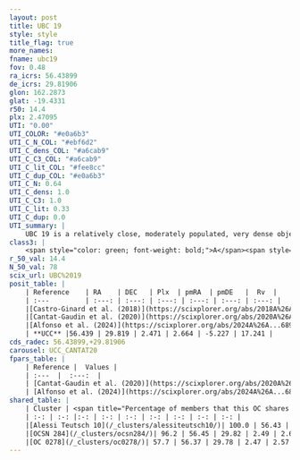 ```yaml
---
layout: post
title: UBC 19
style: style
title_flag: true
more_names: 
fname: ubc19
fov: 0.48
ra_icrs: 56.43899
de_icrs: 29.81906
glon: 162.2873
glat: -19.4331
r50: 14.4
plx: 2.47095
UTI: "0.00"
UTI_COLOR: "#e0a6b3"
UTI_C_N_COL: "#ebf6d2"
UTI_C_dens_COL: "#a6cab9"
UTI_C_C3_COL: "#a6cab9"
UTI_C_lit_COL: "#fee8cc"
UTI_C_dup_COL: "#e0a6b3"
UTI_C_N: 0.64
UTI_C_dens: 1.0
UTI_C_C3: 1.0
UTI_C_lit: 0.33
UTI_C_dup: 0.0
UTI_summary: |
    UBC 19 is a relatively close, moderately populated, very dense object of very high C3 quality. It is poorly studied in the literature.<br><br><span style="color: #99180f; font-weight: bold;">Warning: </span>This is very likely a duplicate object, which shares a large percentage of members with at least one previously reported entry.
class3: |
    <span style="color: green; font-weight: bold;">A</span><span style="color: green; font-weight: bold;">A</span>
r_50_val: 14.4
N_50_val: 78
scix_url: UBC%2019
posit_table: |
    | Reference    | RA    | DEC   | Plx  | pmRA  | pmDE   |  Rv  |
    | :---         | :---: | :---: | :---: | :---: | :---: | :---: |
    |[Castro-Ginard et al. (2018)](https://scixplorer.org/abs/2018A%26A...618A..59C) | 56.484 | 29.919 | 2.393 | 2.72 | -5.19 | 31.38 |
    |[Cantat-Gaudin et al. (2020)](https://scixplorer.org/abs/2020A%26A...640A...1C) | 56.336 | 29.827 | 2.385 | 2.705 | -5.17 | -- |
    |[Alfonso et al. (2024)](https://scixplorer.org/abs/2024A%26A...689A..18A) | 56.427 | 29.891 | 2.462 | 2.752 | -5.222 | -- |
    | **UCC** |56.439 | 29.819 | 2.471 | 2.664 | -5.227 | 17.241 | 
cds_radec: 56.43899,+29.81906
carousel: UCC_CANTAT20
fpars_table: |
    | Reference |  Values |
    | :---  |  :---:  |
    | [Cantat-Gaudin et al. (2020)](https://scixplorer.org/abs/2020A%26A...640A...1C) | `AVNN=0.7, DMNN=8.1, AgeNN=6.84` |
    | [Alfonso et al. (2024)](https://scixplorer.org/abs/2024A%26A...689A..18A) | `AV=0.69988, MOD=8.09962, logAge=6.98055, Z=0.08834` |
shared_table: |
    | Cluster | <span title="Percentage of members that this OC shares with the ones listed">%</span>   | RA   | DEC   | Plx   | pmRA  | pmDE  | Rv | UTI |
    | :-: | :-: |:-: | :-: | :-: | :-: | :-: | :-: | :-: |
    |[Alessi Teutsch 10](/_clusters/alessiteutsch10/)| 100.0 | 56.43 | 29.82 | 2.49 | 2.69 | -5.24 | 18.55 |0.74 |
    |[OCSN 284](/_clusters/ocsn284/)| 96.2 | 56.45 | 29.82 | 2.49 | 2.68 | -5.24 | 18.55 |0.0 |
    |[OC 0278](/_clusters/oc0278/)| 57.7 | 56.37 | 29.78 | 2.47 | 2.57 | -5.26 | 18.05 |0.0 |
---
```

